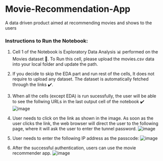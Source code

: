 # Movie-Recommendation-App
A data driven product aimed at recommending movies and shows to the users

### Instructions to Run the Notebook:
1. Cell 1 of the Notebook is Exploratory Data Analysis 📊 performed on the Movies dataset 🎥. To Run this cell, please upload the movies.csv data into your local folder and update the path.
2. If you decide to skip the EDA part and run rest of the cells, It does not require to upload any dataset. The dataset is automatically fetched through the links ✔️.
3. When all the cells (except EDA) is run sucessfully, the user will be able to see the follwing URLs in the last output cell of the notebook ✔️
   ![image](https://github.com/ushnak-tech/Movie-Recommendation-App/assets/77790509/dcc9ddfb-a2af-4f1b-bbc8-fb13c307b476)

5. User needs to click on the link as shown in the image. As soon as the user clicks the link, the web browser will direct the user to the following page, where it will ask the user to enter the tunnel password.
   ![image](https://github.com/ushnak-tech/Movie-Recommendation-App/assets/77790509/716cbae2-958d-4aa5-a14e-894b85dad833)

6. User needs to enter the following IP address as the passcode:
   ![image](https://github.com/ushnak-tech/Movie-Recommendation-App/assets/77790509/f9eb7bb5-3ade-43c5-a437-70aa3ebd2b88)

7. After the successful authentication, users can use the movie recommender app.
   ![image](https://github.com/ushnak-tech/Movie-Recommendation-App/assets/77790509/1788f263-838a-4e63-a376-42145eeb6737)

